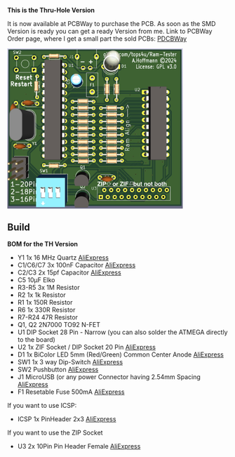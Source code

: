 **This is the Thru-Hole Version**

It is now available at PCBWay to purchase the PCB. As soon as the SMD Version is ready you can get a ready Version from me.
Link to PCBWay Order page, where I get a small part the sold PCBs: [PDCBWay](https://www.pcbway.com/project/shareproject/Ram_Tester_ThruHole_Version_93863356.html)

<img src="https://raw.githubusercontent.com/tops4u/Ram-Tester/refs/heads/main/Schematic/TH/TH_PCB_Render.jpg" width="400px" align="center"/>

## Build

**BOM for the TH Version**
- Y1 1x 16 MHz Quartz [AliExpress](https://aliexpress.com/item/1005006119798769.html)
- C1/C6/C7 3x 100nF Capacitor [AliExpress](https://aliexpress.com/item/32973259342.html)
- C2/C3 2x 15pf Capacitor [AliExpress](https://aliexpress.com/item/32973259342.html)
- C5 10µF Elko 
- R3-R5 3x 1M Resistor 
- R2 1x 1k Resistor
- R1 1x 150R Resistor
- R6 1x 330R Resistor
- R7-R24 47R Resistor
- Q1, Q2 2N7000 TO92 N-FET
- U1 DIP Socket 28 Pin - Narrow (you can also solder the ATMEGA directly to the board)
- U2 1x ZIF Socket / DIP Socket 20 Pin [AliExpress](https://aliexpress.com/item/1005007205054381.html)
- D1 1x BiColor LED 5mm (Red/Green) Common Center Anode [AliExpress](https://aliexpress.com/item/1005002513493094.html)
- SW1 1x 3 way Dip-Switch [AliExpress](https://aliexpress.com/item/4001205849246.html)
- SW2 Pushbutton [AliExpress](https://aliexpress.com/item/32912263133.html)
- J1 MicroUSB (or any power Connector having 2.54mm Spacing [AliExpress](https://aliexpress.com/item/1005001515820458.html)
- F1 Resetable Fuse 500mA [AliExpress](https://aliexpress.com/item/1005001476833827.html)
  
If you want to use ICSP:
- ICSP 1x PinHeader 2x3 [AliExpress](https://aliexpress.com/item/4000303366348.html)
  
If you want to use the ZIP Socket
- U3 2x 10Pin Pin Header Female [AliExpress](https://aliexpress.com/item/32717301965.html)
